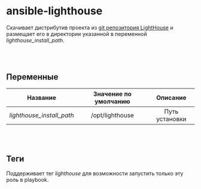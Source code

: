 # ansible-lighthouse

Скачивает дистрибутив проекта из [git репозитория LightHouse](https://github.com/VKCOM/lighthouse) и размещает его в директории указанной в переменной *lighthouse_install_path*.

<br>
<br>

<a  name="vars"></a>

## Переменные

|  Название  |  Значение по умолчанию  |  Описание  |
|  :--:  |  :--:  |  :--:  |
| *lighthouse_install_path*  |  /opt/lighthouse  |  Путь установки  |

<br>
<br>

## Теги

Поддерживает тег *lighthouse* для возможности запустить только эту роль в playbook.
